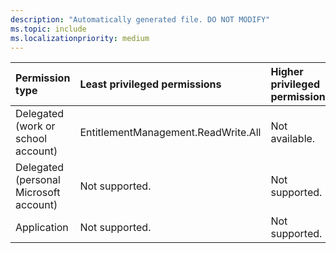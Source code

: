 ```yaml
---
description: "Automatically generated file. DO NOT MODIFY"
ms.topic: include
ms.localizationpriority: medium
---
```


|Permission type|Least privileged permissions|Higher privileged permissions|
|:---|:---|:---|
|Delegated (work or school account)|EntitlementManagement.ReadWrite.All|Not available.|
|Delegated (personal Microsoft account)|Not supported.|Not supported.|
|Application|Not supported.|Not supported.|

